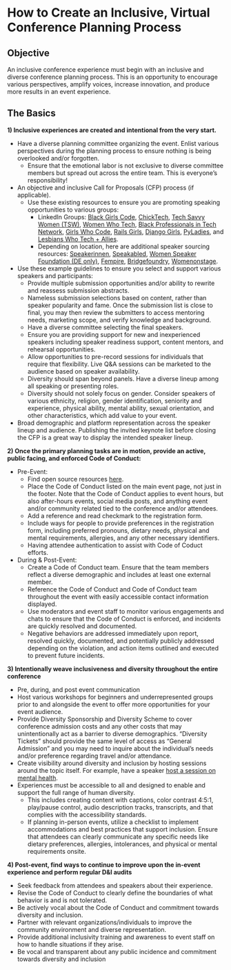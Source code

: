 # How to Create an Inclusive, Virtual Conference Planning Process 

## Objective 
An inclusive conference experience must begin with an inclusive and diverse conference planning process. This is an opportunity to encourage various perspectives, amplify voices, increase innovation, and produce more results in an event experience.  

## The Basics 
**1) Inclusive experiences are created and intentional from the very start.** 
  * Have a diverse planning committee organizing the event. Enlist various perspectives during the planning process to ensure nothing is being overlooked and/or forgotten. 
    * Ensure that the emotional labor is not exclusive to diverse committee members but spread out across the entire team. This is everyone’s responsibility! 
  * An objective and inclusive Call for Proposals (CFP) process (if applicable). 
    * Use these existing resources to ensure you are promoting speaking opportunities to various groups:  
      * LinkedIn Groups: [Black Girls Code](https://www.linkedin.com/company/black-girls-code/people/), [ChickTech](https://www.linkedin.com/company/chicktech/people/), [Tech Savvy Women (TSW)](https://www.linkedin.com/groups/124180/), [Women Who Tech](https://www.linkedin.com/company/women-who-tech/), [Black Professionals in Tech Network](https://www.linkedin.com/company/bptn/), [Girls Who Code](https://www.linkedin.com/school/girlswhocode/), [Rails Girls](https://www.linkedin.com/company/rails-girls/), [Django Girls](https://www.linkedin.com/company/django-girls/), [PyLadies](https://www.linkedin.com/groups/3984711/), and [Lesbians Who Tech + Allies](https://www.linkedin.com/company/lesbians-who-tech/). 
      * Depending on location, here are additional speaker sourcing resources: [Speakerinnen](https://speakerinnen.org/), [Speakabled](https://www.speakabled.com/), [Women Speaker Foundation (DE only)](https://women-speaker-foundation.jimdo.com/), [Fempire](https://github.com/fempire), [Bridgefoundry](https://bridgefoundry.org/), [Womenonstage](https://www.womenonstage.net/).
  * Use these example guidelines to ensure you select and support various speakers and participants:  
      * Provide multiple submission opportunities and/or ability to rewrite and reassess submission abstracts. 
      * Nameless submission selections based on content, rather than speaker popularity and fame. Once the submission list is close to final, you may then review the submitters to access mentoring needs, marketing scope, and verify knowledge and background. 
      * Have a diverse committee selecting the final speakers. 
      * Ensure you are providing support for new and inexperienced speakers including speaker readiness support, content mentors, and rehearsal opportunities.  
      * Allow opportunities to pre-record sessions for individuals that require that flexibility. Live Q&A sessions can be marketed to the audience based on speaker availability. 
      * Diversity should span beyond panels. Have a diverse lineup among all speaking or presenting roles. 
      * Diversity should not solely focus on gender. Consider speakers of various ethnicity, religion, gender identification, seniority and experience, physical ability, mental ability, sexual orientation, and other characteristics, which add value to your event. 
  * Broad demographic and platform representation across the speaker lineup and audience. Publishing the invited keynote list before closing the CFP is a great way to display the intended speaker lineup.    

**2) Once the primary planning tasks are in motion, provide an active, public facing, and enforced Code of Conduct:**
  * Pre-Event: 
    * Find open source resources [here](https://github.com/jennymevents/sustainable-events/blob/main/sustainable-event-code-of-conduct.md). 
    * Place the Code of Conduct listed on the main event page, not just in the footer. Note that the Code of Conduct applies to event hours, but also after-hours events, social media posts, and anything event and/or community related tied to the conference and/or attendees.  
    * Add a reference and read checkmark to the registration form.  
    * Include ways for people to provide preferences in the registration form, including preferred pronouns, dietary needs, physical and mental requirements, allergies, and any other necessary identifiers.  
    * Having attendee authentication to assist with Code of Coduct efforts. 
  * During & Post-Event: 
    * Create a Code of Conduct team. Ensure that the team members reflect a diverse demographic and includes at least one external member.  
    * Reference the Code of Conduct and Code of Conduct team throughout the event with easily accessible contact information displayed. 
    * Use moderators and event staff to monitor various engagements and chats to ensure that the Code of Conduct is enforced, and incidents are quickly resolved and documented. 
    * Negative behaviors are addressed immediately upon report, resolved quickly, documented, and potentially publicly addressed depending on the violation, and action items outlined and executed to prevent future incidents. 

**3) Intentionally weave inclusiveness and diversity throughout the entire conference**
  * Pre, during, and post event communication 
  * Host various workshops for beginners and underrepresented groups prior to and alongside the event to offer more opportunities for your event audience.  
  * Provide Diversity Sponsorship and Diversity Scheme to cover conference admission costs and any other costs that may unintentionally act as a barrier to diverse demographics. “Diversity Tickets” should provide the same level of access as “General Admission” and you may need to inquire about the individual’s needs and/or preference regarding travel and/or attendance.  
  * Create visibility around diversity and inclusion by hosting sessions around the topic itself. For example, have a speaker [host a session on mental health](http://mhprompt.org/).  
  * Experiences must be accessible to all and designed to enable and support the full range of human diversity.  
    * This includes creating content with captions, color contrast 4:5:1, play/pause control, audio description tracks, transcripts, and that complies with the accessibility standards.
    * If planning in-person events, utilize a checklist to implement accommodations and best practices that support inclusion. Ensure that attendees can clearly communicate any specific needs like dietary preferences, allergies, intolerances, and physical or mental requirements onsite.  

**4) Post-event, find ways to continue to improve upon the in-event experience and perform regular D&I audits**  
  * Seek feedback from attendees and speakers about their experience. 
  * Revise the Code of Conduct to clearly define the boundaries of what behavior is and is not tolerated.  
  * Be actively vocal about the Code of Conduct and commitment towards diversity and inclusion. 
  * Partner with relevant organizations/individuals to improve the community environment and diverse representation. 
  * Provide additional inclusivity training and awareness to event staff on how to handle situations if they arise. 
  * Be vocal and transparent about any public incidence and commitment towards diversity and inclusion 
